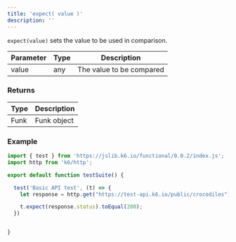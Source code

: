 ```yaml
---
title: 'expect( value )'
description: ''
---
```


`expect(value)` sets the value to be used in comparison.


| Parameter      | Type   | Description                                                                          |
| -------------- | ------ | ------------------------------------------------------------------------------------ |
| value          | any    | The value to be compared |


### Returns

| Type   | Description                     |
| ------ | ------------------------------- |
| Funk   | Funk object |

### Example

<CodeGroup labels={[]}>

```javascript
import { test } from 'https://jslib.k6.io/functional/0.0.2/index.js';
import http from 'k6/http';

export default function testSuite() {

  test('Basic API test', (t) => {
    let response = http.get("https://test-api.k6.io/public/crocodiles")

    t.expect(response.status).toEqual(200);
  })


}
```

</CodeGroup>
